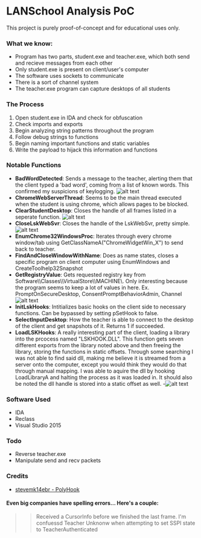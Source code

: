 # LANSchool Analysis PoC

This project is purely proof-of-concept and for educational uses only.

### What we know:

  - Program has two parts, student.exe and teacher.exe, which both send and recieve messages from each other
  - Only student.exe is present on client/user's computer
  - The software uses sockets to communicate
  - There is a sort of channel system
  - The teacher.exe program can capture desktops of all students
  
### The Process
1. Open student.exe in IDA and check for obfuscation
2. Check imports and exports
3. Begin analyzing string patterns throughout the program
4. Follow debug strings to functions
5. Begin naming important functions and static variables
6. Write the payload to hijack this information and functions

### Notable Functions
- **BadWordDetected**: Sends a message to the teacher, alerting them that the client typed a 'bad word', coming from a list of known words. This confirmed my suspicions of keylogging. 
![alt text](https://image.prntscr.com/image/quYsAKLKSoWC7aYV8wVRQg.png "BadWordDetected")
- **ChromeWebServerThread**: Seems to be the main thread executed when the student is using chrome, which allows pages to be blocked.
- **ClearStudentDesktop**: Closes the handle of all frames listed in a seperate function.
![alt text](https://image.prntscr.com/image/ZagEJN9vQ3_U0EBdosR2EQ.png "ClearStudentDesktop")
- **CloseLskWebSvr**: Closes the handle of the LskWebSvr, pretty simple.
![alt text](https://image.prntscr.com/image/m_lTP-NPQASkIk8_-2C_JQ.png "CloseLskWebSvr")
- **EnumChrome32WindowsProc**: Iterates through every chrome window/tab using GetClassNameA("ChromeWidgetWin_X") to send back to teacher. 
- **FindAndCloseWindowWithName**: Does as name states, closes a specific program on client computer using EnumWindows and CreateToolhelp32Snapshot
- **GetRegistryValue**: Gets requested registry key from Software\\\Classes\\\VirtualStore\\\MACHINE\\\. Only interesting because the program seems to keep a lot of values in here. Ex. PromptOnSecureDesktop, ConsentPromptBehaviorAdmin, Channel
![alt text](https://image.prntscr.com/image/YT9lYQAcQRCvI9xrbPHjoA.png "GetRegistryValue")
- **InitLskHooks**: Intitializes basic hooks on the client side to necessary functions. Can be bypassed by setting pSetHook to false.
- **SelectInputDesktop**: How the teacher is able to connect to the desktop of the client and get snapshots of it. Returns 1 if succeeded.
- **LoadLSKHooks**: A really interesting part of the client, loading a library into the prcocess named "LSKHOOK.DLL". This function gets seven different exports from the library noted above and then freeing the library, storing the functions in static offsets. Through some searching I was not able to find said dll, making me believe it is streamed from a server onto the computer, except you would think they would do that through manual mapping. I was able to aquire the dll by hooking LoadLibraryA and halting the process as it was loaded in. It should also be noted the dll handle is stored into a static offset as well.
-![alt text](https://image.prntscr.com/image/GpvH1VDrSAyiEI54Ug5wCA.png "LoadLSKHooks")

### Software Used
* IDA
* Reclass
* Visual Studio 2015

### Todo

 - Reverse teacher.exe
 - Manipulate send and recv packets
 
### Credits
- [stevemk14ebr - PolyHook](https://github.com/stevemk14ebr)

#### Even big companies have spelling errors... Here's a couple:
>> Received a CursorInfo before we finished the last frame. I'm confuessd
>> Teacher Unknonw when attempting to set SSPI state to TeacherAuthenticated
